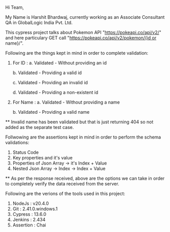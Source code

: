 Hi Team,

My Name is Harshit Bhardwaj, currently working as an Associate Consultant QA in GlobalLogic India Pvt. Ltd. 

This cypress project talks about Pokemon API "https://pokeapi.co/api/v2/" and here particulary GET call "https://pokeapi.co/api/v2/pokemon/{id or name}/".

Following are the things kept in mind in order to complete validation:
  1. For ID :
     a. Validated - Without providing an id
     
     b. Validated - Providing a valid id
     
     c. Validated - Providing an invalid id
     
     d. Validated - Providing a non-existent id

3. For Name :
     a. Validated - Without providing a name
   
     b. Validated - Providing a valid name
   
** Invalid name has been validated but that is just returning 404 so not added as the separate test case.

Follwowing are the assertions kept in mind in order to perform the schema validations:
  1. Status Code
  2. Key properties and it's value
  3. Properties of Json Array -> it's Index + Value
  4. Nested Json Array -> Index -> Index + Value

** As per the response received, above are the options we can take in order to completely verify the data received from the server.

Following are the verions of the tools used in this project:
  1. NodeJs : v20.4.0
  2. Git : 2.41.0.windows.1
  3. Cypress : 13.6.0
  4. Jenkins : 2.434
  5. Assertion : Chai

